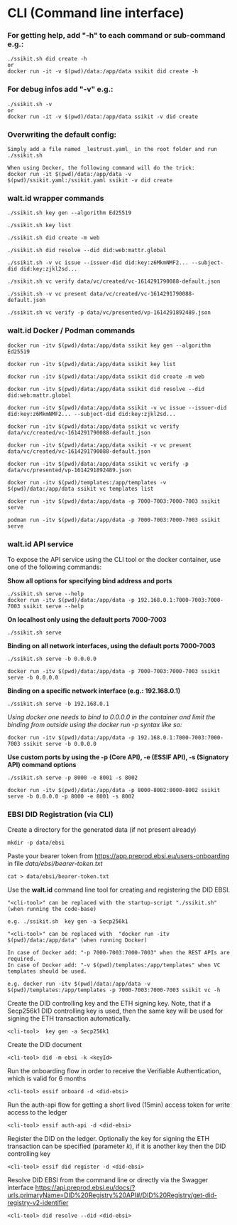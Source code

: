 # CLI (Command line interface)

### For getting help, add "-h" to each command or sub-command e.g.:
    ./ssikit.sh did create -h
    or
    docker run -it -v $(pwd)/data:/app/data ssikit did create -h

### For debug infos add "-v" e.g.:

    ./ssikit.sh -v
    or
    docker run -it -v $(pwd)/data:/app/data ssikit -v did create

### Overwriting the default config:
    Simply add a file named _lestrust.yaml_ in the root folder and run ./ssikit.sh

    When using Docker, the following command will do the trick:
    docker run -it $(pwd)/data:/app/data -v $(pwd)/ssikit.yaml:/ssikit.yaml ssikit -v did create

### walt.id wrapper commands

    ./ssikit.sh key gen --algorithm Ed25519

    ./ssikit.sh key list

    ./ssikit.sh did create -m web

    ./ssikit.sh did resolve --did did:web:mattr.global

    ./ssikit.sh -v vc issue --issuer-did did:key:z6MkmNMF2... --subject-did did:key:zjkl2sd...

    ./ssikit.sh vc verify data/vc/created/vc-1614291790088-default.json

    ./ssikit.sh -v vc present data/vc/created/vc-1614291790088-default.json

    ./ssikit.sh vc verify -p data/vc/presented/vp-1614291892489.json

### walt.id Docker / Podman commands
    docker run -itv $(pwd)/data:/app/data ssikit key gen --algorithm Ed25519

    docker run -itv $(pwd)/data:/app/data ssikit key list

    docker run -itv $(pwd)/data:/app/data ssikit did create -m web

    docker run -itv $(pwd)/data:/app/data ssikit did resolve --did did:web:mattr.global

    docker run -itv $(pwd)/data:/app/data ssikit -v vc issue --issuer-did did:key:z6MkmNMF2... --subject-did did:key:zjkl2sd...

    docker run -itv $(pwd)/data:/app/data ssikit vc verify data/vc/created/vc-1614291790088-default.json

    docker run -itv $(pwd)/data:/app/data ssikit -v vc present data/vc/created/vc-1614291790088-default.json

    docker run -itv $(pwd)/data:/app/data ssikit vc verify -p data/vc/presented/vp-1614291892489.json

    docker run -itv $(pwd)/templates:/app/templates -v $(pwd)/data:/app/data ssikit vc templates list

    docker run -itv $(pwd)/data:/app/data -p 7000-7003:7000-7003 ssikit serve

    podman run -itv $(pwd)/data:/app/data -p 7000-7003:7000-7003 ssikit serve

### walt.id API service
To expose the API service using the CLI tool or the docker container, use one of the following commands:

**Show all options for specifying bind address and ports**

    ./ssikit.sh serve --help
    docker run -itv $(pwd)/data:/app/data -p 192.168.0.1:7000-7003:7000-7003 ssikit serve --help

**On localhost only using the default ports 7000-7003**

    ./ssikit.sh serve

**Binding on all network interfaces, using the default ports 7000-7003**

    ./ssikit.sh serve -b 0.0.0.0

    docker run -itv $(pwd)/data:/app/data -p 7000-7003:7000-7003 ssikit serve -b 0.0.0.0

**Binding on a specific network interface (e.g.: 192.168.0.1)**

    ./ssikit.sh serve -b 192.168.0.1

_Using docker one needs to bind to 0.0.0.0 in the container and limit the binding from outside using the docker run -p syntax like so:_

    docker run -itv $(pwd)/data:/app/data -p 192.168.0.1:7000-7003:7000-7003 ssikit serve -b 0.0.0.0

**Use custom ports by using the -p (Core API), -e (ESSIF API), -s (Signatory API) command options**

    ./ssikit.sh serve -p 8000 -e 8001 -s 8002

    docker run -itv $(pwd)/data:/app/data -p 8000-8002:8000-8002 ssikit serve -b 0.0.0.0 -p 8000 -e 8001 -s 8002


### EBSI DID Registration (via CLI)
Create a directory for the generated data (if not present already)

    mkdir -p data/ebsi
Paste your bearer token from https://app.preprod.ebsi.eu/users-onboarding in file *data/ebsi/bearer-token.txt*

    cat > data/ebsi/bearer-token.txt 

Use the **walt.id** command line tool for creating and registering the DID EBSI.

    "<cli-tool>" can be replaced with the startup-script "./ssikit.sh" (when running the code-base)

    e.g. ./ssikit.sh  key gen -a Secp256k1

    "<cli-tool>" can be replaced with  "docker run -itv $(pwd)/data:/app/data" (when running Docker)

    In case of Docker add: "-p 7000-7003:7000-7003" when the REST APIs are required.
    In case of Docker add: "-v $(pwd)/templates:/app/templates" when VC templates should be used.

    e.g. docker run -itv $(pwd)/data:/app/data -v $(pwd)/templates:/app/templates -p 7000-7003:7000-7003 ssikit vc -h


Create the DID controlling key and the ETH signing key. Note, that if a Secp256k1 DID controlling key is used, then the same key will be used for signing the ETH transaction automatically.

    <cli-tool>  key gen -a Secp256k1

Create the DID document

    <cli-tool> did -m ebsi -k <keyId>

Run the onboarding flow in order to receive the Verifiable Authentication, which is valid for 6 months

    <cli-tool> essif onboard -d <did-ebsi>

Run the auth-api flow for getting a short lived (15min) access token for write access to the ledger

    <cli-tool> essif auth-api -d <did-ebsi>

Register the DID on the ledger. Optionally the key for signing the ETH transaction can be specified (parameter *k*), if it is another key then the DID controlling key

    <cli-tool> essif did register -d <did-ebsi> 

Resolve DID EBSI from the command line or directly via the Swagger interface https://api.preprod.ebsi.eu/docs/?urls.primaryName=DID%20Registry%20API#/DID%20Registry/get-did-registry-v2-identifier

    <cli-tool> did resolve --did <did-ebsi> 
